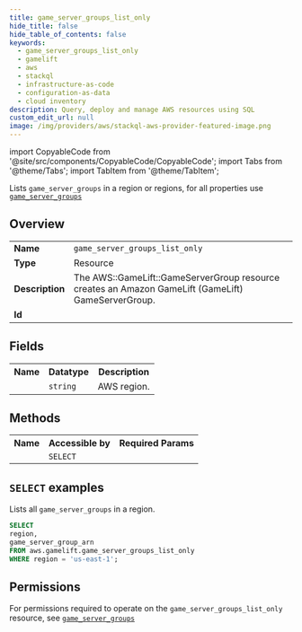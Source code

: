 ```yaml
---
title: game_server_groups_list_only
hide_title: false
hide_table_of_contents: false
keywords:
  - game_server_groups_list_only
  - gamelift
  - aws
  - stackql
  - infrastructure-as-code
  - configuration-as-data
  - cloud inventory
description: Query, deploy and manage AWS resources using SQL
custom_edit_url: null
image: /img/providers/aws/stackql-aws-provider-featured-image.png
---
```


import CopyableCode from '@site/src/components/CopyableCode/CopyableCode';
import Tabs from '@theme/Tabs';
import TabItem from '@theme/TabItem';

Lists <code>game_server_groups</code> in a region or regions, for all properties use <a href="/providers/aws/serviceName/game_server_groups/"><code>game_server_groups</code></a>

## Overview
<table><tbody>
<tr><td><b>Name</b></td><td><code>game_server_groups_list_only</code></td></tr>
<tr><td><b>Type</b></td><td>Resource</td></tr>
<tr><td><b>Description</b></td><td>The AWS::GameLift::GameServerGroup resource creates an Amazon GameLift (GameLift) GameServerGroup.</td></tr>
<tr><td><b>Id</b></td><td><CopyableCode code="aws.gamelift.game_server_groups_list_only" /></td></tr>
</tbody></table>

## Fields
<table><tbody><tr><th>Name</th><th>Datatype</th><th>Description</th></tr><tr><td><CopyableCode code="region" /></td><td><code>string</code></td><td>AWS region.</td></tr>
</tbody></table>

## Methods

<table><tbody>
  <tr>
    <th>Name</th>
    <th>Accessible by</th>
    <th>Required Params</th>
  </tr>
  <tr>
    <td><CopyableCode code="list_resources" /></td>
    <td><code>SELECT</code></td>
    <td><CopyableCode code="region" /></td>
  </tr>
</tbody></table>

## `SELECT` examples
Lists all <code>game_server_groups</code> in a region.
```sql
SELECT
region,
game_server_group_arn
FROM aws.gamelift.game_server_groups_list_only
WHERE region = 'us-east-1';
```


## Permissions

For permissions required to operate on the <code>game_server_groups_list_only</code> resource, see <a href="/providers/aws/gamelift/game_server_groups/#permissions"><code>game_server_groups</code></a>

